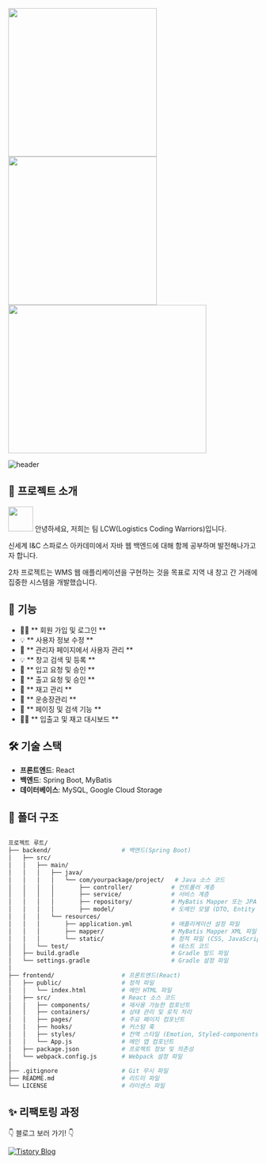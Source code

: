 <img src="https://github.com/user-attachments/assets/072cfbcb-f5c8-41fd-848f-2a8db066308b"  width="300" height="300"/>
<img src="https://github.com/user-attachments/assets/305c0389-c6c5-4510-9ad1-2913c1f474f7"  width="300" height="300"/>
<img src="https://github.com/user-attachments/assets/1aff0f16-c30d-4907-a332-27f27cc800fc"  width="400" height="300"/>


![header](https://capsule-render.vercel.app/api?type=wave&color=gradient&height=300&section=header&text=WMS%20귤로벌%20프로젝트&fontSize=40)

## 📌 프로젝트 소개

<img src="https://github.com/user-attachments/assets/a9726406-91b9-41a6-8843-48e27123a427" width="50" height="50"/> 안녕하세요, 저희는 팀 LCW(Logistics Coding Warriors)입니다. 

신세계 I&C 스파로스 아카데미에서 자바 웹 백엔드에 대해 함께 공부하며 발전해나가고자 합니다.

2차 프로젝트는 WMS 웹 애플리케이션을 구현하는 것을 목표로 지역 내 창고 간 거래에 집중한 시스템을 개발했습니다.

## 🚀 기능

- 👨‍👧 ** 회원 가입 및 로그인 **
- 💡 ** 사용자 정보 수정 **
- 🚀 ** 관리자 페이지에서 사용자 관리 **
- 💡 ** 창고 검색 및 등록 **
- 🌟 ** 입고 요청 및 승인 **
- 🔎 ** 출고 요청 및 승인 **
- 🚀 ** 재고 관리 **
- 🌟 ** 운송장관리 **
- 🔎 ** 페이징 및 검색 기능 **
- 👨‍👧 ** 입출고 및 재고 대시보드 **


## 🛠 기술 스택

- **프론트엔드**: React
- **백엔드**: Spring Boot, MyBatis
- **데이터베이스**: MySQL, Google Cloud Storage

## 🔧 폴더 구조

```bash

프로젝트 루트/
├── backend/                    # 백엔드(Spring Boot)
│   ├── src/
│   │   ├── main/
│   │   │   ├── java/
│   │   │   │   └── com/yourpackage/project/   # Java 소스 코드
│   │   │   │       ├── controller/           # 컨트롤러 계층
│   │   │   │       ├── service/              # 서비스 계층
│   │   │   │       ├── repository/           # MyBatis Mapper 또는 JPA Repository
│   │   │   │       ├── model/                # 도메인 모델 (DTO, Entity 등)
│   │   │   └── resources/
│   │   │       ├── application.yml           # 애플리케이션 설정 파일
│   │   │       ├── mapper/                   # MyBatis Mapper XML 파일
│   │   │       └── static/                   # 정적 파일 (CSS, JavaScript, 이미지 등)
│   │   └── test/                             # 테스트 코드
│   ├── build.gradle                          # Gradle 빌드 파일
│   └── settings.gradle                       # Gradle 설정 파일
│
├── frontend/                   # 프론트엔드(React)
│   ├── public/                 # 정적 파일
│   │   └── index.html          # 메인 HTML 파일
│   ├── src/                    # React 소스 코드
│   │   ├── components/         # 재사용 가능한 컴포넌트
│   │   ├── containers/         # 상태 관리 및 로직 처리
│   │   ├── pages/              # 주요 페이지 컴포넌트
│   │   ├── hooks/              # 커스텀 훅
│   │   ├── styles/             # 전역 스타일 (Emotion, Styled-components)
│   │   └── App.js              # 메인 앱 컴포넌트
│   ├── package.json            # 프로젝트 정보 및 의존성
│   └── webpack.config.js       # Webpack 설정 파일
│
├── .gitignore                  # Git 무시 파일
├── README.md                   # 리드미 파일
└── LICENSE                     # 라이센스 파일

```

## ✨ 리팩토링 과정

👇 블로그 보러 가기! 👇

[![Tistory Blog](https://img.shields.io/badge/Tistory-Blog-orange?style=for-the-badge)](https://your-tistory-blog-url.com/게시글-url)

